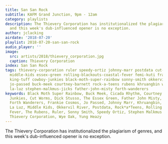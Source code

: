```yaml
---
title: San San Rock
subtitle: KAFM Grand Junction, 9pm - 12am
category: playlists
description: The Thievery Corporation has institutionalized the plagiarism of genres,
  and this week's dub-influenced opener is no exception.
author: jclacking
airdate: '2018-07-20'
playlist: 2018-07-20-san-san-rock
audio_player: ''
image:
  src: artists/2018/thievery_corporation.jpg
  caption: Thievery Corporation
index: San San Rock
tags: thievery-corporation ruler speedy-ortiz johnny-marr postdata cut-worms cicada-rhythm
  middle-kids essex-green rolling-blackouts-coastal-fever femi-kuti frankie-cosmos
  king-tuff cowboy-junkies black-moth-super-rainbow sonny-smith okkervil-river dick-stusso
  jo-passed buck-meek courtney-barnett rock-a-teens rubens khruangbin wye-oak yung-heazy
  la-luz stephen-malkmus-jicks father-john-misty forth-wanderers
keywords: Black Moth Super Rainbow, Buck Meek, Cicada Rhythm, Courtney Barnett, Cowboy
  Junkies, Cut Worms, Dick Stusso, The Essex Green, Father John Misty, Femi Kuti,
  Forth Wanderers, Frankie Cosmos, Jo Passed, Johnny Marr, Khruangbin, King Tuff,
  La Luz, Middle Kids, Okkervil River, Postdata, Rock*a*Teens, Rolling Blackouts Coastal
  Fever, The Rubens, Ruler, Sonny Smith, Speedy Ortiz, Stephen Malkmus &amp; The Jicks,
  Thievery Corporation, Wye Oak, Yung Heazy
---
```

The Thievery Corporation has institutionalized the plagiarism of genres, and this week's dub-influenced opener is no exception.
